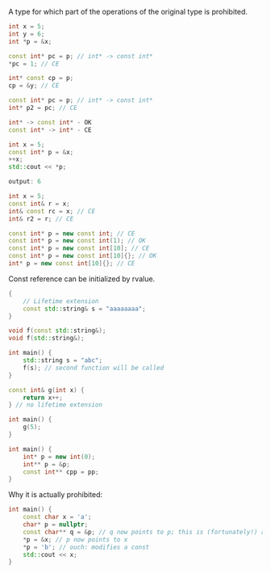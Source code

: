 A type for which part of the operations of the original type is prohibited.

```cpp
int x = 5;
int y = 6;
int *p = &x;

const int* pc = p; // int* -> const int*
*pc = 1; // CE

int* const cp = p;
cp = &y; // CE
```

```cpp
const int* pc = p; // int* -> const int*
int* p2 = pc; // CE
```

```cpp
int* -> const int* - OK
const int* -> int* - CE
```

```cpp
int x = 5;
const int* p = &x;
++x;
std::cout << *p; 

output: 6
```

```cpp
int x = 5;
const int& r = x;
int& const rc = x; // CE 
int& r2 = r; // CE
```

```cpp
const int* p = new const int; // CE
const int* p = new const int(1); // OK
const int* p = new const int[10]; // CE
const int* p = new const int[10]{}; // OK
int* p = new const int[10]{}; // CE
```

Const reference can be initialized by rvalue.

```cpp
{
    // Lifetime extension
    const std::string& s = "aaaaaaaa";
}
```

```cpp
void f(const std::string&);
void f(std::string&);

int main() {
    std::string s = "abc";
    f(s); // second function will be called
}
```

```cpp
const int& g(int x) {
    return x++;
} // no lifetime extension

int main() {
    g(5);
}
```

```cpp
int main() {
    int* p = new int(0);
    int** p = &p; 
    const int** cpp = pp;
}
```

Why it is actually prohibited:

```cpp
int main() {
    const char x = 'a';
    char* p = nullptr;
    const char** q = &p; // q now points to p; this is (fortunately!) an error
    *p = &x; // p now points to x
    *p = 'b'; // ouch: modifies a const
    std::cout << x;
}
```
